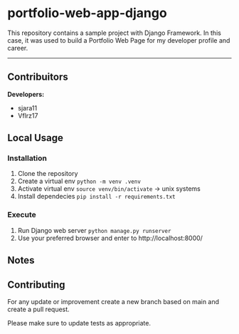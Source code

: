 # portfolio-web-app-django
<!-- General description of the project -->
This repository contains a sample project with Django Framework. In this case, it was used to build a Portfolio Web Page for my developer profile and career. 

---

## Contribuitors
**Developers:**
* sjara11
* Vflrz17
<!-- Example:
* Developer 1
* Developer 2
* Developer 3 -->

## Local Usage

### Installation
<!-- Steps to install this project locally -->
1. Clone the repository
2. Create a virtual env
   ```python -m venv .venv```
3. Activate virtual env
   ```source venv/bin/activate``` -> unix systems
4. Install dependecies
   ```pip install -r requirements.txt```

### Execute
<!-- How to execute the project locally -->
1. Run Django web server
   ```python manage.py runserver```
2. Use your preferred browser and enter to http://localhost:8000/

## Notes

<!-- Additional notes -->

## Contributing

For any update or improvement create a new branch based on main and create a pull request.

Please make sure to update tests as appropriate.

<!-- Any additional requirements to contribute -->
